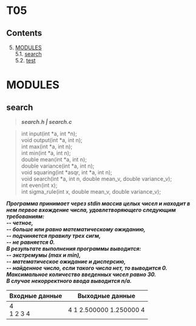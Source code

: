# T05
## Contents

5. [MODULES](#modules) \
 5.1.  [search](#search) \
 5.2.  [test](#test)


# MODULES

## search

>***search.h | search.c***

> int input(int *a, int *n);
> <br/> void output(int *a, int n);
> <br/> int max(int *a, int n);
> <br/> int min(int *a, int n);
> <br/> double mean(int *a, int n);
> <br/> double variance(int *a, int n);
> <br/> void squaring(int *asqr, int *a, int n);
> <br/> void search(int *a, int n, double mean_v, double variance_v);
> <br/> int even(int x);
> <br/> int sigma_rule(int x, double mean_v, double variance_v);

***Программа принимает через stdin массив целых чисел и находит в нем первое вхождение числа, удовлетворяющего следующим требованиям: 
<br/> -- четное,
<br/> -- больше или равно математическому ожиданию, 
<br/> -- подчиняется правилу трех сигм,
<br/> -- не равняется 0. 
<br/>В результате выполнения программы выводится:
<br/> -- экстремумы (max и min), 
<br/> -- математическое ожидание и дисперсию,
<br/> -- найденное число, если такого числа нет, то выводится 0. 
<br/>Максимальное количество введенных чисел равно 30. 
<br/>В случае некорректного ввода выводится n/a.***

| Входные данные | Выходные данные |
| ------ | ------ |
| 4<br/>1 2 3 4 | 4 1 2.500000 1.250000 4 |

